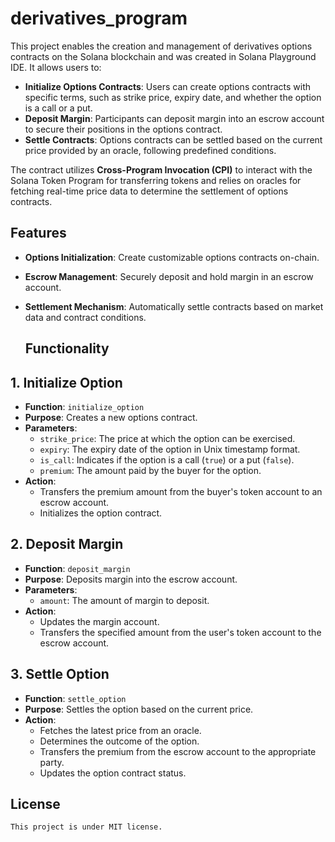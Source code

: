 # derivatives_program

This project enables the creation and management of derivatives options contracts on the Solana blockchain and was created in Solana Playground IDE. It allows users to:

- **Initialize Options Contracts**: Users can create options contracts with specific terms, such as strike price, expiry date, and whether the option is a call or a put.
- **Deposit Margin**: Participants can deposit margin into an escrow account to secure their positions in the options contract.
- **Settle Contracts**: Options contracts can be settled based on the current price provided by an oracle, following predefined conditions.

The contract utilizes **Cross-Program Invocation (CPI)** to interact with the Solana Token Program for transferring tokens and relies on oracles for fetching real-time price data to determine the settlement of options contracts.

## Features

- **Options Initialization**: Create customizable options contracts on-chain.
- **Escrow Management**: Securely deposit and hold margin in an escrow account.
- **Settlement Mechanism**: Automatically settle contracts based on market data and contract conditions.


  ## Functionality
 ## 1. Initialize Option
- **Function**: `initialize_option`
- **Purpose**: Creates a new options contract.
- **Parameters**:
  - `strike_price`: The price at which the option can be exercised.
  - `expiry`: The expiry date of the option in Unix timestamp format.
  - `is_call`: Indicates if the option is a call (`true`) or a put (`false`).
  - `premium`: The amount paid by the buyer for the option.
- **Action**: 
  - Transfers the premium amount from the buyer's token account to an escrow account.
  - Initializes the option contract.

## 2. Deposit Margin
- **Function**: `deposit_margin`
- **Purpose**: Deposits margin into the escrow account.
- **Parameters**:
  - `amount`: The amount of margin to deposit.
- **Action**: 
  - Updates the margin account.
  - Transfers the specified amount from the user's token account to the escrow account.
 

## 3. Settle Option
- **Function**: `settle_option`
- **Purpose**: Settles the option based on the current price.
- **Action**: 
  - Fetches the latest price from an oracle.
  - Determines the outcome of the option.
  - Transfers the premium from the escrow account to the appropriate party.
  - Updates the option contract status.

 ## License
    This project is under MIT license. 
    
